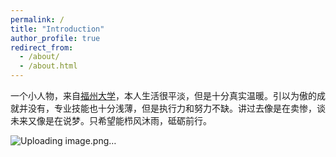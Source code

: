 ```yaml
---
permalink: /
title: "Introduction"
author_profile: true
redirect_from: 
  - /about/
  - /about.html
---
```


一个小人物，来自[福州大学](https://www.fzu.edu.cn/)，本人生活很平淡，但是十分真实温暖。引以为傲的成就并没有，专业技能也十分浅薄，但是执行力和努力不缺。讲过去像是在卖惨，谈未来又像是在说梦。只希望能栉风沐雨，砥砺前行。

![Uploading image.png…]()


